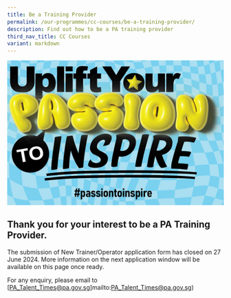 ```yaml
---
title: Be a Training Provider
permalink: /our-programmes/cc-courses/be-a-training-provider/
description: Find out how to be a PA training provider
third_nav_title: CC Courses
variant: markdown
---
```

![Uplife Your PAssion to Inspire](/images/Our%20Programmes/web-banner.jpg)

## **Thank you for your interest to be a PA Training Provider.**
The submission of New Trainer/Operator application form has closed on 27 June 2024.  More information on the next application window will be available on this page once ready.



For any enquiry, please email to [PA_Talent_Times@pa.gov.sg]mailto:PA_Talent_Times@pa.gov.sg)